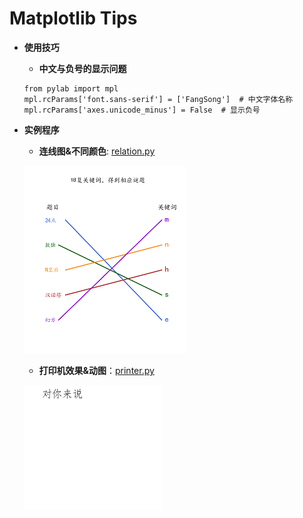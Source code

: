 # Matplotlib Tips

* **使用技巧**

   + **中文与负号的显示问题**
    ```
    from pylab import mpl
    mpl.rcParams['font.sans-serif'] = ['FangSong']  # 中文字体名称
    mpl.rcParams['axes.unicode_minus'] = False  # 显示负号
    ```
       
       
         
         
    
* **实例程序**

     + **连线图&不同颜色**: [relation.py](https://github.com/Anfany/Python3-Practice/blob/master/relation.py)
     
     ![image](https://github.com/Anfany/Python3-Practice/blob/master/puzzle.png)
    
     + **打印机效果&动图**：[printer.py](https://github.com/Anfany/Python3-Practice/blob/master/printer.py)
     
     ![image](https://github.com/Anfany/Python3-Practice/blob/master/anfany.gif)


